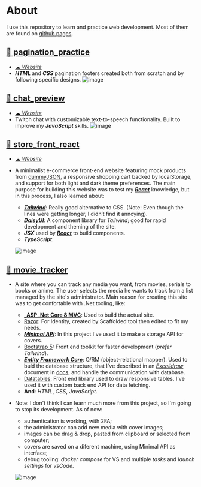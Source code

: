 # About
I use this repository to learn and practice web development. Most of them are found on [github pages](https://m4ryu5.github.io/web-dev-practice/).

## [📁 pagination_practice](./src/pagination_practice)
- [☁ _Website_](https://m4ryu5.github.io/web-dev-practice/pagination_practice/pagination.html)
- ___HTML___ and ___CSS___ pagination footers created both from scratch and by following specific designs.
  ![image](https://github.com/M4rYu5/web-dev-practice/assets/30922014/7e0829cf-eebb-46bb-a8af-29016f439f9c)

## [📁 chat_preview](./src/chat_preview)
- [☁ _Website_](https://m4ryu5.github.io/web-dev-practice/chat_preview)
- Twitch chat with customizable text-to-speech functionality. Built to improve my ___JavaScript___ skills.
![image](https://github.com/M4rYu5/web-dev-practice/assets/30922014/8c5b0cb1-93dd-4d16-9da4-3e49065bc2b7)

## [📁 store_front_react](./src/store_front_react)
- [☁ _Website_](https://m4ryu5.github.io/web-dev-practice/store_front_react)
- A minimalist e-commerce front-end website featuring mock products from [dummyJSON](https://dummyjson.com/), a responsive shopping cart backed by localStorage, and support for both light and dark theme preferences. The main purpose for building this website was to test my [___React___](https://react.dev/learn) knowledge, but in this process, I also learned about:
  - [___Tailwind___](https://tailwindcss.com/docs/installation): Really good alternative to CSS. (Note: Even though the lines were getting longer, I didn’t find it annoying).
  - [___DaisyUI___](https://daisyui.com/docs/install/): A component library for _Tailwind_; good for rapid development and theming of the site.
  - ___JSX___ used by [___React___](https://react.dev/learn) to build components.
  - ___TypeScript___.

  ![image](https://github.com/M4rYu5/web-dev-practice/assets/30922014/cdc943d8-4783-4ab4-9574-bcff767202f1)

## [📁 movie_tracker](./src/movie_tracker)
- A site where you can track any media you want, from movies, serials to books or anime. The user selects the media he wants to track from a list managed by the site's administrator. Main reason for creating this site was to get confortable with .Net tooling, like:
  - [___ASP .Net Core 8 MVC__](https://learn.microsoft.com/en-us/aspnet/core/mvc/overview?view=aspnetcore-8.0): Used to build the actual site.
  - [Razor](https://learn.microsoft.com/en-us/aspnet/core/razor-pages/?view=aspnetcore-8.0&tabs=visual-studio): For Identity, created by Scaffolded tool then edited to fit my needs.
  - [___Minimal API___](https://learn.microsoft.com/en-us/aspnet/core/mvc/views/razor?view=aspnetcore-8.0): In this project I've used it to make a storage API for covers.
  - [Bootstrap 5](https://getbootstrap.com/docs/5.0/getting-started/introduction/): Front end toolkit for faster development (_prefer Tailwind_).
  - [___Entity Framework Core___](https://learn.microsoft.com/en-us/ef/core/): O/RM (object-relational mapper). Used to buld the database structure, that I've described in an [_Excalidraw_](https://excalidraw.com/) document in [docs](./src/movie_tracker/docs/), and handle the communication with database.
  - [Datatables](https://datatables.net/): Front end library used to draw responsive tables. I've used it with custom back end API for data fetching.
  - __And__: _HTML_, _CSS_, _JavaScript_.
- Note: I don't think I can learn much more from this project, so I'm going to stop its development. As of now: 
  - authentication is working, with 2FA;
  - the administrator can add new media with cover images; 
  - images can be drag & drop, pasted from clipboard or selected from computer;
  - covers are saved on a diferent machine, using Minimal API as interface;
  - debug tooling: _docker compose_ for VS and multiple _tasks_ and _launch settings_ for _vsCode_.


  ![image](https://github.com/M4rYu5/web-dev-practice/assets/30922014/cdc943d8-4783-4ab4-9574-bcff767202f1)
